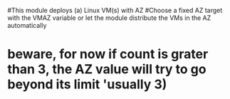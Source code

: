#This module deploys (a) Linux VM(s) with AZ
#Choose a fixed AZ target with the VMAZ variable or let the module distribute the VMs in the AZ automatically
# beware, for now if count is grater than 3, the AZ value will try to go beyond its limit 'usually 3)
